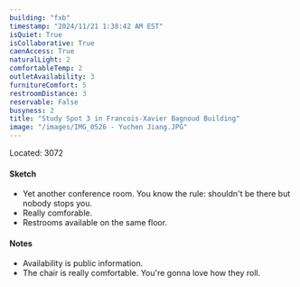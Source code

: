 ```yaml
---
building: "fxb"
timestamp: "2024/11/21 1:38:42 AM EST"
isQuiet: True
isCollaborative: True
caenAccess: True
naturalLight: 2
comfortableTemp: 2
outletAvailability: 3
furnitureComfort: 5
restroomDistance: 3
reservable: False
busyness: 2
title: "Study Spot 3 in Francois-Xavier Bagnoud Building"
image: "/images/IMG_0526 - Yuchen Jiang.JPG"
---
```


Located: 3072

#### Sketch
- Yet another conference room. You know the rule: shouldn't be there but nobody stops you.
- Really comforable.
- Restrooms available on the same floor.


#### Notes
- Availability is public information.
- The chair is really comfortable. You're gonna love how they roll.

